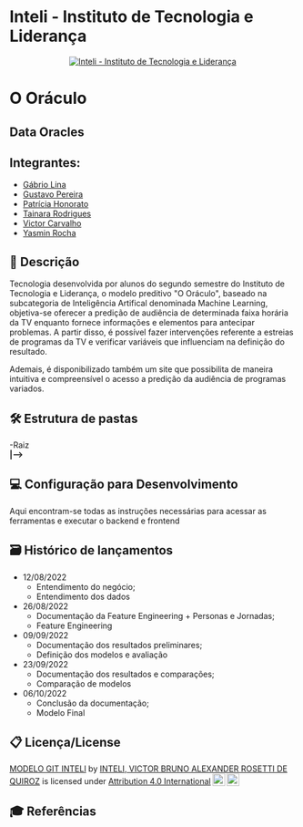 # Inteli - Instituto de Tecnologia e Liderança 
<p align="center">
<a href= "https://www.inteli.edu.br/"><img src="https://www.inteli.edu.br/wp-content/uploads/2021/08/20172028/marca_1-2.png" alt="Inteli - Instituto de Tecnologia e Liderança" border="0"></a>
</p>

# O Oráculo

## Data Oracles

## Integrantes:
- <a href="https://www.linkedin.com/in/gabrio-lina-17ba60205/">Gábrio Lina</a>
- <a href="https://www.linkedin.com/in/gustavo-pereira1/">Gustavo Pereira</a>
- <a href="https://www.linkedin.com/in/patriciahonorato/">Patrícia Honorato</a>
- <a href="https://www.linkedin.com/in/tainara-rodrigues-763a42233/">Tainara Rodrigues</a>
- <a href="https://www.linkedin.com/in/victor-severiano-de-carvalho-b57a05237/">Victor Carvalho</a>
- <a href="https://www.linkedin.com/in/yasminvit%C3%B3riarocha/">Yasmin Rocha</a>

## 📜 Descrição
Tecnologia desenvolvida por alunos do segundo semestre do Instituto de Tecnologia e Liderança, o modelo preditivo "O Oráculo", baseado na subcategoria de Inteligência Artifical denominada Machine Learning, objetiva-se oferecer a predição de audiência de determinada faixa horária da TV enquanto fornece informações e elementos para antecipar problemas. A partir disso, é possível fazer intervenções referente a estreias de programas da TV e verificar variáveis que influenciam na definição do resultado.

Ademais, é disponibilizado também um site que possibilita de maneira intuitiva e compreensível o acesso a predição da audiência de programas variados.

## 🛠 Estrutura de pastas
-Raiz<br>
**|-->**

## 💻 Configuração para Desenvolvimento
Aqui encontram-se todas as instruções necessárias para acessar as ferramentas e executar o backend e frontend

## 🗃 Histórico de lançamentos
* 12/08/2022
    * Entendimento do negócio;<br>
    * Entendimento dos dados<br>
* 26/08/2022
    * Documentação da Feature Engineering + Personas e Jornadas;<br>
    * Feature Engineering<br>
* 09/09/2022
    * Documentação dos resultados preliminares;<br>
    * Definição dos modelos e avaliação<br>
* 23/09/2022<br>
    * Documentação dos resultados e comparações;<br>
    * Comparação de modelos<br>
*  06/10/2022<br>
    * Conclusão da documentação;<br>
    * Modelo Final

## 📋 Licença/License
<p xmlns:cc="http://creativecommons.org/ns#" xmlns:dct="http://purl.org/dc/terms/"><a property="dct:title" rel="cc:attributionURL" href="https://github.com/Spidus/Teste_Final_1">MODELO GIT INTELI</a> by <a rel="cc:attributionURL dct:creator" property="cc:attributionName" href="https://www.yggbrasil.com.br/vr">INTELI, VICTOR BRUNO ALEXANDER ROSETTI DE QUIROZ</a> is licensed under <a href="http://creativecommons.org/licenses/by/4.0/?ref=chooser-v1" target="_blank" rel="license noopener noreferrer" style="display:inline-block;">Attribution 4.0 International<img style="height:22px!important;margin-left:3px;vertical-align:text-bottom;" src="https://mirrors.creativecommons.org/presskit/icons/cc.svg?ref=chooser-v1"><img style="height:22px!important;margin-left:3px;vertical-align:text-bottom;" src="https://mirrors.creativecommons.org/presskit/icons/by.svg?ref=chooser-v1"></a></p>

## 🎓 Referências
